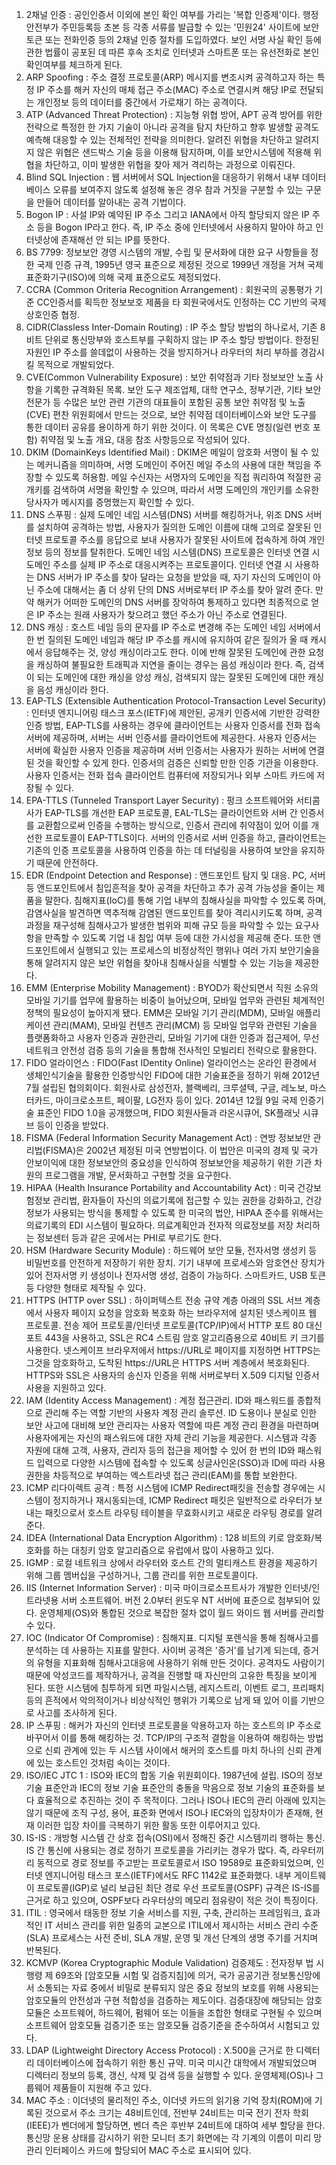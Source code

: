 1. 2채널 인증 : 공인인증서 이외에 본인 확인 여부를 가리는 '복합 인증제'이다. 행정안전부가 주민등록등 초본 등 각종 서류를 발급할 수 있는 '민원24' 사이트에 보안토큰 또는 전화인증 등의 2채널 인증 절차를 도입하였다. 보인 서명 사실 확인 등에 관한 법률이 공포된 데 따른 후속 조치로 인터넷과 스마트폰 또는 유선전화로 본인확인여부를 체크하게 된다.
2. ARP Spoofing : 주소 결정 프로토콜(ARP) 메시지를 변조시켜 공격하고자 하는 특정 IP 주소를 해커 자신의 매체 접근 주소(MAC) 주소로 연결시켜 해당 IP로 전달되는 개인정보 등의 데이터를 중간에서 가로채기 하는 공격이다.
3. ATP (Advanced Threat Protection) : 지능형 위협 방어, APT 공격 방어를 위한 전략으로 특정한 한 가지 기술이 아니라 공격을 탐지 차단하고 향후 발생할 공격도 예측해 대응할 수 있는 전체적인 전략을 의미한다. 알려진 위협을 차단하고 알려지지 않은 위협은 샌드박스 기술 등을 이용해 탐지하며, 이를 보안시스템에 적용해 위협을 차단하고, 이미 발생한 위협을 찾아 제거 격리하는 과정으로 이뤄진다.
4. Blind SQL Injection : 웹 서버에서 SQL Injection을 대응하기 위해서 내부 데이터베이스 오류를 보여주지 않도록 설정해 놓은 경우 참과 거짓을 구분할 수 있는 구문을 만들어 데이터를 알아내는 공격 기법이다.
5. Bogon IP : 사설 IP와 예약된 IP 주소 그리고 IANA에서 아직 할당되지 않은 IP 주소 등을 Bogon IP라고 한다. 즉, IP 주소 중에 인터넷에서 사용하지 말아야 하고 인터넷상에 존재해선 안 되는 IP를 뜻한다.
6. BS 7799: 정보보안 경영 시스템의 개발, 수립 및 문서화에 대한 요구 사항들을 정한 국제 인증 규격, 1995년 영국 표준으로 제정된 것으로 1999년 개정을 거쳐 국제표준화기구(ISO)에 의해 국제 표준으로도 제정되었다.
7. CCRA (Common Oriteria Recognition Arrangement) : 회원국의 공통평가 기준 CC인증서를 획득한 정보보호 제품을 타 회원국에서도 인정하는 CC 기반의 국제 상호인증 협정.
8. CIDR(Classless Inter-Domain Routing) : IP 주소 할당 방법의 하나로서, 기존 8비트 단위로 통신망부와 호스트부를 구획하지 않는 IP 주소 할당 방법이다. 한정된 자원인 IP 주소를 쓸데없이 사용하는 것을 방지하거나 라우터의 처리 부하를 경감시킬 목적으로 개발되었다.
9. CVE(Common Vulnerability Exposure) : 보안 취약점과 기타 정보보안 노출 사항을 기록한 규격화된 목록. 보안 도구 제조업체, 대학 연구소, 정부기관, 기타 보안 전문가 등 수많은 보안 관련 기관의 대표들이 포함된 공통 보안 취약점 및 노출(CVE) 편찬 위원회에서 만드는 것으로, 보안 취약점 데이터베이스와 보안 도구를 통한 데이터 공유를 용이하게 하기 위한 것이다. 이 목록은 CVE 명칭(일련 번호 포함) 취약점 및 노출 개요, 대응 참조 사항등으로 작성되어 있다.
10. DKIM (DomainKeys Identified Mail) : DKIM은 메일이 암호화 서명이 될 수 있는 메커니즘을 의미하며, 서명 도메인이 주어진 메일 주소의 사용에 대한 책임을 주장할 수 있도록 허용함. 메일 수신자는 서명자의 도메인을 직접 쿼리하여 적절한 공개키를 검색하여 서명을 확인할 수 있으며, 따라서 서명 도메인의 개인키를 소유한 당사자가 메시지를 증명했는지 확인할 수 있다.
11. DNS 스푸핑 : 실제 도메인 네임 시스템(DNS) 서버를 해킹하거나, 위조 DNS 서버를 설치하여 공격하는 방법, 사용자가 질의한 도메인 이름에 대해 고의로 잘못된 인터넷 프로토콜 주소를 응답으로 보내 사용자가 잘못된 사이트에 접속하게 하여 개인정보 등의 정보를 탈취한다. 도메인 네임 시스템(DNS) 프로토콜은 인터넷 연결 시 도메인 주소를 실제 IP 주소로 대응시켜주는 프로토콜이다. 인터넷 연결 시 사용하는 DNS 서버가 IP 주소를 찾아 달라는 요청을 받았을 때, 자기 자신의 도메인이 아닌 주소에 대해서는 좀 더 상위 단의 DNS 서버로부터 IP 주소를 찾아 알려 준다. 만약 해커가 어떠한 도메인의 DNS 서버를 장악하여 통제하고 있다면 최종적으로 얻은 IP 주소는 원래 사용자가 찾으려고 했던 주소가 아닌 주소로 연결된다.
12. DNS 캐싱 : 호스트 네임 등의 문자를 IP 주소로 변경해 주는 도메인 네임 서버에서 한 번 질의된 도메인 네임과 해당 IP 주소를 캐시에 유지하여 같은 질의가 올 때 캐시에서 응답해주는 것, 양성 캐싱이라고도 한다. 이에 반해 잘못된 도메인에 관한 요청을 캐싱하여 불필요한 트래픽과 지연을 줄이는 경우는 음성 캐싱이라 한다. 즉, 검색이 되는 도메인에 대한 캐싱을 양성 캐싱, 검색되지 않는 잘못된 도메인에 대한 캐싱을 음성 캐싱이라 한다.
13. EAP-TLS (Extensible Authentication Protocol-Transaction Level Security) : 인터넷 엔지니어링 태스크 포스(IETF)에 제안된, 공개키 인증서에 기반한 강력한 인증 방법, EAP-TLS를 사용하는 경우에 클라이언트는 사용자 인증서를 전화 접속 서버에 제공하며, 서버는 서버 인증서를 클라이언트에 제공한다. 사용자 인증서는 서버에 확실한 사용자 인증을 제공하며 서버 인증서는 사용자가 원하는 서버에 연결된 것을 확인할 수 있게 한다. 인증서의 검증은 신뢰할 만한 인증 기관을 이용한다. 사용자 인증서는 전화 접속 클라이언트 컴퓨터에 저장되거나 외부 스마트 카드에 저장될 수 있다.
14. EPA-TTLS (Tunneled Transport Layer Security) : 펑크 소프트웨어와 서티콤 사가 EAP-TLS를 개선한 EAP 프로토콜, EAL-TLS는 클라이언트와 서버 간 인증서를 교환함으로써 인증을 수행하는 방식으로, 인증서 관리에 취약점이 있어 이를 개선한 프로토콜이 EAP-TTLS이다. 서버의 인증서로 서버 인증을 하고, 클라이언트는 기존의 인증 프로토콜을 사용하여 인증을 하는 데 터널링을 사용하여 보안을 유지하기 때문에 안전하다.
15. EDR (Endpoint Detection and Response) : 앤드포인트 탐지 및 대응. PC, 서버 등 앤드포인트에서 침입흔적을 찾아 공격을 차단하고 추가 공격 가능성을 줄이는 제품을 말한다. 침해지표(IoC)를 통해 기업 내부의 침해사실을 파악할 수 있도록 하며, 감염사실을 발견하면 역추적해 감염된 앤드포인트를 찾아 격리시키도록 하며, 공격 과정을 재구성해 침해사고가 발생한 범위와 피해 규모 등을 파악할 수 있는 요구사항을 만족할 수 있도록 기업 내 침입 여부 등에 대한 가시성을 제공해 준다. 또한 앤드포인트에서 실행되고 있는 프로세스의 비정상적인 행위나 여러 가지 보안기술을 통해 알려지지 않은 보안 위협을 찾아내 침해사실을 식별할 수 있는 기능을 제공한다.
16. EMM (Enterprise Mobility Management) : BYOD가 확산되면서 직원 소유의 모바일 기기를 업무에 활용하는 비중이 늘어났으며, 모바일 업무와 관련된 체계적인 정책의 필요성이 높아지게 됐다. EMM은 모바일 기기 관리(MDM), 모바일 애플리케이션 관리(MAM), 모바일 컨텐츠 관리(MCM) 등 모바일 업무와 관련된 기술을 플랫폼화하고 사용자 인증과 권한관리, 모바일 기기에 대한 인증과 접근제어, 무선 네트워크 안전성 검증 등의 기술을 통합해 전사적인 모빌리티 전략으로 활용한다.
17. FIDO 얼라이언스 : FIDO(Fast IDentity Online) 얼라이언스는 온라인 환경에서 생체인식기술을 활용한 인증방식인 FIDO에 대한 기술표준을 정하기 위해 2012년 7월 설립된 협의회이다. 회원사로 삼성전자, 블랙베리, 크루셜텍, 구글, 레노보, 마스터카드, 마이크로소프트, 페이팔, LG전자 등이 있다. 2014년 12월 9일 국제 인증기술 표준인 FIDO 1.0을 공개했으며, FIDO 회원사들과 라온시큐어, SK플래닛 시큐브 등이 인증을 받았다.
18. FISMA (Federal Information Security Management Act) : 연방 정보보안 관리법(FISMA)은 2002년 제정된 미국 연방법이다. 이 법안은 미국의 경제 및 국가 안보이익에 대한 정보보안의 중요성을 인식하여 정보보안을 제공하기 위한 기관 차원의 프로그램을 개발, 문서화하고 구현할 것을 요구한다.
19. HIPAA (Health Insurance Portability and Accountability Act) : 미국 건강보험정보 관리법, 환자들이 자신의 의료기록에 접근할 수 있는 권한을 강화하고, 건강정보가 사용되는 방식을 통제할 수 있도록 한 미국의 법안, HIPAA 준수를 위해서는 의료기록의 EDI 시스템이 필요하다. 의료계획안과 전자적 의료정보를 저장 처리하는 정보센터 등과 같은 곳에서는 PHI로 부르기도 한다.
20. HSM (Hardware Security Module) : 하드웨어 보안 모듈, 전자서명 생성키 등 비밀번호를 안전하게 저장하기 위한 장치. 기기 내부에 프로세스와 암호연산 장치가 있어 전자서명 키 생성이나 전자서명 생성, 검증이 가능하다. 스마트카드, USB 토큰 등 다양한 형태로 제작될 수 있다.
21. HTTPS (HTTP over SSL) : 하이퍼텍스트 전송 규약 계층 아래의 SSL 서브 계층에서 사용자 페이지 요청을 암호화 복호화 하는 브라우저에 설치된 넷스케이프 웹 프로토콜. 전송 제어 프로토콜/인터넷 프로토콜(TCP/IP)에서 HTTP 포트 80 대신 포트 443을 사용하고, SSL은 RC4 스트림 암호 알고리즘용으로 40비트 키 크기를 사용한다. 넷스케이프 브라우저에서 https://URL로 페이지를 지정하면 HTTPS는 그것을 암호화하고, 도착된 https://URL은 HTTPS 서버 계층에서 복호화된다. HTTPS와 SSL은 사용자의 송신자 인증을 위해 서버로부터 X.509 디지털 인증서 사용을 지원하고 있다.
22. IAM (Identity Access Management) : 계정 접근관리. ID와 패스워드를 종합적으로 관리해 주는 역할 기반의 사용자 계정 관리 솔루션. ID 도용이나 분실로 인한 보안 사고에 대비해 보안 관리자는 사용자 역할에 따른 계정 관리 환경을 마련하며 사용자에게는 자신의 패스워드에 대한 자체 관리 기능을 제공한다. 시스템과 각종 자원에 대해 고객, 사용자, 관리자 등의 접근을 제어할 수 있어 한 번의 ID와 패스워드 입력으로 다양한 시스템에 접속할 수 있도록 싱글사인온(SSO)과 ID에 따라 사용 권한을 차등적으로 부여하는 엑스트라넷 접근 관리(EAM)를 통합 보완한다.
23. ICMP 리다이렉트 공격 : 특정 시스템에 ICMP Redirect패킷을 전송할 경우에는 시스템이 정지하거나 재시동되는데, ICMP Redirect 패킷은 일반적으로 라우터가 보내는 패킷으로서 호스트 라우팅 테이블을 무효화시키고 새로운 라우팅 경로를 알려준다.
24. IDEA (International Data Encryption Algorithm) : 128 비트의 키로 암호화/복호화를 하는 대칭키 암호 알고리즘으로 유럽에서 많이 사용하고 있다.
25. IGMP : 로컬 네트워크 상에서 라우터와 호스트 간의 멀티캐스트 환경을 제공하기 위해 그룹 멤버십을 구성하거나, 그룹 관리를 위한 프로토콜이다.
26. IIS (Internet Information Server) : 미국 마이크로소프트사가 개발한 인터넷/인트라넷용 서버 소프트웨어. 버전 2.0부터 윈도우 NT 서버에 표준으로 첨부되어 있다. 운영체제(OS)와 통합된 것으로 복잡한 절차 없이 월드 와이드 웹 서버를 관리할 수 있다.
27. IOC (Indicator Of Compromise) : 침해지표. 디지털 포렌식을 통해 침해사고를 분석하는 데 사용하는 지표를 말한다. 사이버 공격은 '증거'를 남기게 되는데, 증거의 유형을 지표화해 침해사고대응에 사용하기 위해 만든 것이다. 공격자도 사람이기 때문에 악성코드를 제작하거나, 공격을 진행할 때 자신만의 고유한 특징을 보이게 된다. 또한 시스템에 침투하게 되면 파일시스템, 레지스트리, 이벤트 로그, 프리패치 등의 흔적에서 악의적이거나 비상식적인 행위가 기록으로 남게 돼 있어 이를 기반으로 사고를 조사하게 된다.
28. IP 스푸핑 : 해커가 자신의 인터넷 프로토콜을 악용하고자 하는 호스트의 IP 주소로 바꾸어서 이를 통해 해킹하는 것. TCP/IP의 구조적 결함을 이용하여 해킹하는 방법으로 신뢰 관계에 있는 두 시스템 사이에서 해커의 호스트를 마치 하나의 신뢰 관계에 있는 호스트인 것처럼 속이는 것이다.
29. ISO/IEC JTC 1 : ISO와 IEC의 합동 기술 위원회이다. 1987년에 설립. ISO의 정보 기술 표준안과 IEC의 정보 기술 표준안의 충돌을 막음으로 정보 기술의 표준화를 보다 효율적으로 추진하는 것이 주 목적이다. 그러나 ISO나 IEC의 관리 아래에 있지는 않기 때문에 조직 구성, 용어, 표준화 면에서 ISO나 IEC와의 입장차이가 존재해, 현재 이러한 입장 차이를 극복하기 위한 활동 또한 이루어지고 있다.
30. IS-IS : 개방형 시스템 간 상호 접속(OSI)에서 정해진 중간 시스템끼리 행하는 통신. IS 간 통신에 사용되는 경로 정하기 프로토콜을 가리키는 경우가 많다. 즉, 라우터끼리 동적으로 경로 정보를 주고받는 프로토콜로서 ISO 19589로 표준화되었으며, 인터넷 엔지니어링 태스크 포스(IETF)에서도 RFC 1142로 표준화했다. 내부 게이트웨이 프로토콜(IGP)로 널리 보급된 최단 경로 우선 프로토콜(OSPF) 규격은 IS-IS를 근거로 하고 있으며, OSPF보다 라우터상의 메모리 점유량이 적은 것이 특징이다.
31. ITIL : 영국에서 태동한 정보 기술 서비스를 지원, 구축, 관리하는 프레임워크, 효과적인 IT 서비스 관리를 위한 일종의 교본으로 ITIL에서 제시하는 서비스 관리 수준(SLA) 프로세스는 사전 준비, SLA 개발, 운영 및 개선 단계의 생명 주기를 거치며 반복된다.
32. KCMVP (Korea Cryptographic Module Validation) 검증제도 : 전자정부 법 시행령 제 69조와 [암호모듈 시험 및 검증지침]에 의거, 국가 공공기관 정보통신망에서 소통되는 자료 중에서 비밀로 분류되지 않은 중요 정보의 보호를 위해 사용되는 암호모듈의 안전성과 구현 적합성을 검증하는 제도이다. 검증대장에 해당되는 암호모듈은 소프트웨어, 하드웨어, 펌웨어 또는 이들을 조합한 형태로 구현될 수 있으며 소프트웨어 암호모듈 검증기준 또는 암호모듈 검증기준을 준수하여서 시험되고 있다.
33. LDAP (Lightweight Directory Access Protocol) : X.500을 근거로 한 디렉터리 데이터베이스에 접속하기 위한 통신 규약. 미국 미시간 대학에서 개발되었으며 디렉터리 정보의 등록, 갱신, 삭제 및 검색 등을 실행할 수 있다. 운영체제(OS)나 그룹웨어 제품들이 지원해 주고 있다.
34. MAC 주소 : 이더넷의 물리적인 주소, 이더넷 카드의 읽기용 기억 장치(ROM)에 기록된 것으로서 주소 크기는 48비트인데, 전반부 24비트는 미국 전기 전자 학회(IEEE)가 벤더에게 할당하면, 벤더 측은 후반부 24비트에 대하여 세부 할당을 한다. 통신망 운용 상태를 감시하기 위한 모니터 초기 화면에는 각 기계의 이름이 미리 망 관리 인터페이스 카드에 할당되어 MAC 주소로 표시되어 있다.
